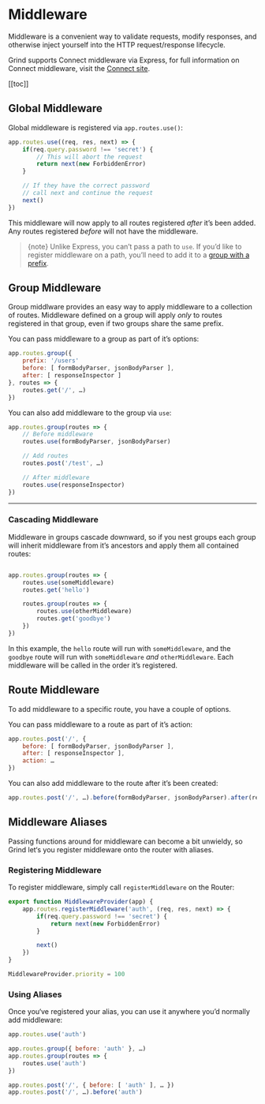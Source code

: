 # Middleware
Middleware is a convenient way to validate requests, modify responses, and otherwise inject yourself into the HTTP request/response lifecycle.

Grind supports Connect middleware via Express, for full information on Connect middleware, visit the [Connect site](http://senchalabs.github.com/connect).

[[toc]]

## Global Middleware

Global middleware is registered via `app.routes.use()`:

```js
app.routes.use((req, res, next) => {
	if(req.query.password !== 'secret') {
		// This will abort the request
		return next(new ForbiddenError)
	}

	// If they have the correct password
	// call next and continue the request
	next()
})
```

This middleware will now apply to all routes registered _after_ it’s been added.  Any routes registered _before_ will not have the middleware.

> {note} Unlike Express, you can’t pass a path to `use`.  If you’d like to register middleware on a path, you’ll need to add it to a [group with a prefix](routing#route-groups).

## Group Middleware

Group middlware provides an easy way to apply middleware to a collection of routes.  Middleware defined on a group will apply _only_ to routes registered in that group, even if two groups share the same prefix.

You can pass middleware to a group as part of it’s options:

```js
app.routes.group({
	prefix: '/users'
	before: [ formBodyParser, jsonBodyParser ],
	after: [ responseInspector ]
}, routes => {
	routes.get('/', …)
})
```

You can also add middleware to the group via `use`:

```js
app.routes.group(routes => {
	// Before middleware
	routes.use(formBodyParser, jsonBodyParser)

	// Add routes
	routes.post('/test', …)

	// After middleware
	routes.use(responseInspector)
})
```

---

### Cascading Middleware

Middleware in groups cascade downward, so if you nest groups each group will inherit middleware from it’s ancestors and apply them all contained routes:

```js

app.routes.group(routes => {
	routes.use(someMiddleware)
	routes.get('hello')

	routes.group(routes => {
		routes.use(otherMiddleware)
		routes.get('goodbye')
	})
})
```

In this example, the `hello` route will run with `someMiddleware`, and the `goodbye` route will run with `someMiddleware` _and_ `otherMiddleware`.  Each middleware will be called in the order it’s registered.

## Route Middleware

To add middleware to a specific route, you have a couple of options.

You can pass middleware to a route as part of it’s action:

```js
app.routes.post('/', {
	before: [ formBodyParser, jsonBodyParser ],
	after: [ responseInspector ],
	action: …
})
```

You can also add middleware to the route after it’s been created:

```js
app.routes.post('/', …).before(formBodyParser, jsonBodyParser).after(responseInspector)
```

## Middleware Aliases

Passing functions around for middleware can become a bit unwieldy, so Grind let‘s you register middleware onto the router with aliases.

### Registering Middleware

To register middleware, simply call `registerMiddleware` on the Router:

```js
export function MiddlewareProvider(app) {
	app.routes.registerMiddleware('auth', (req, res, next) => {
		if(req.query.password !== 'secret') {
			return next(new ForbiddenError)
		}

		next()
	})
}

MiddlewareProvider.priority = 100
```

### Using Aliases

Once you‘ve registered your alias, you can use it anywhere you’d normally add middleware:

```js
app.routes.use('auth')

app.routes.group({ before: 'auth' }, …)
app.routes.group(routes => {
	routes.use('auth')
})

app.routes.post('/', { before: [ 'auth' ], … })
app.routes.post('/', …).before('auth')
```
